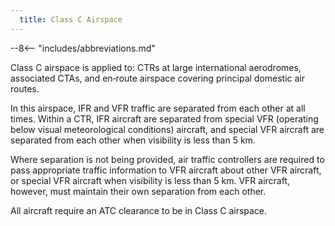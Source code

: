 ```yaml
---
  title: Class C Airspace
---
```


--8<-- "includes/abbreviations.md"


Class C airspace is applied to: CTRs at large
international aerodromes, associated CTAs,
and en‑route airspace covering principal
domestic air routes.

In this airspace, IFR and
VFR traffic are separated from each other at all
times. Within a CTR, IFR aircraft are separated
from special VFR (operating below visual
meteorological conditions) aircraft, and special
VFR aircraft are separated from each other
when visibility is less than 5 km.

Where separation is not being provided,
air traffic controllers are required to pass
appropriate traffic information to VFR aircraft
about other VFR aircraft, or special VFR aircraft
when visibility is less than 5 km. VFR aircraft,
however, must maintain their own separation
from each other.

All aircraft require an ATC clearance to be in
Class C airspace.